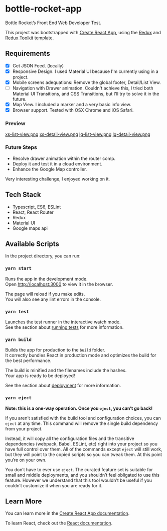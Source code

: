 # bottle-rocket-app

Bottle Rocket’s Front End Web Developer Test.

This project was bootstrapped with [Create React App](https://github.com/facebook/create-react-app), using the [Redux](https://redux.js.org/) and [Redux Toolkit](https://redux-toolkit.js.org/) template.

## Requirements

- [x] Get JSON Feed. (locally)
- [x] Responsive Design. I used Material UI because I'm currently using in a project.
- [x] Mobile screens adequations: Remove the global footer, Detail/List View.
- [ ] Navigation with Drawer animation. Couldn't achieve this, I tried both Material UI Transitions, and CSS Transitions, but I'll try to solve it in the future.
- [x] Map View. I included a marker and a very basic info view.
- [x] Browser support. Tested with OSX Chrome and iOS Safari.

### Preview

[xs-list-view.png](screenshots/xs-list-view.png)
[xs-detail-view.png](screenshots/xs-detail-view.png)
[lg-list-view.png](screenshots/lg-list-view.png)
[lg-detail-view.png](screenshots/lg-detail-view.png)

### Future Steps

- Resolve drawer animation within the router comp.
- Deploy it and test it in a cloud environment.
- Enhance the Google Map controller.

Very interesting challenge, I enjoyed working on it.

## Tech Stack

- Typescript, ES6, ESLint
- React, React Router
- Redux
- Material UI
- Google maps api

## Available Scripts

In the project directory, you can run:

### `yarn start`

Runs the app in the development mode.<br />
Open [http://localhost:3000](http://localhost:3000) to view it in the browser.

The page will reload if you make edits.<br />
You will also see any lint errors in the console.

### `yarn test`

Launches the test runner in the interactive watch mode.<br />
See the section about [running tests](https://facebook.github.io/create-react-app/docs/running-tests) for more information.

### `yarn build`

Builds the app for production to the `build` folder.<br />
It correctly bundles React in production mode and optimizes the build for the best performance.

The build is minified and the filenames include the hashes.<br />
Your app is ready to be deployed!

See the section about [deployment](https://facebook.github.io/create-react-app/docs/deployment) for more information.

### `yarn eject`

**Note: this is a one-way operation. Once you `eject`, you can’t go back!**

If you aren’t satisfied with the build tool and configuration choices, you can `eject` at any time. This command will remove the single build dependency from your project.

Instead, it will copy all the configuration files and the transitive dependencies (webpack, Babel, ESLint, etc) right into your project so you have full control over them. All of the commands except `eject` will still work, but they will point to the copied scripts so you can tweak them. At this point you’re on your own.

You don’t have to ever use `eject`. The curated feature set is suitable for small and middle deployments, and you shouldn’t feel obligated to use this feature. However we understand that this tool wouldn’t be useful if you couldn’t customize it when you are ready for it.

## Learn More

You can learn more in the [Create React App documentation](https://facebook.github.io/create-react-app/docs/getting-started).

To learn React, check out the [React documentation](https://reactjs.org/).
